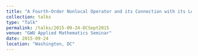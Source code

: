 ```yaml
---
title: "A Fourth-Order Nonlocal Operator and its Connection with its Local Counterpart"
collection: talks
type: "Talk"
permalink: /talks/2015-09-24-DCSept2015
venue: "GWU Applied Mathematics Seminar"
date: 2015-09-24
location: "Washington, DC"
---
```

